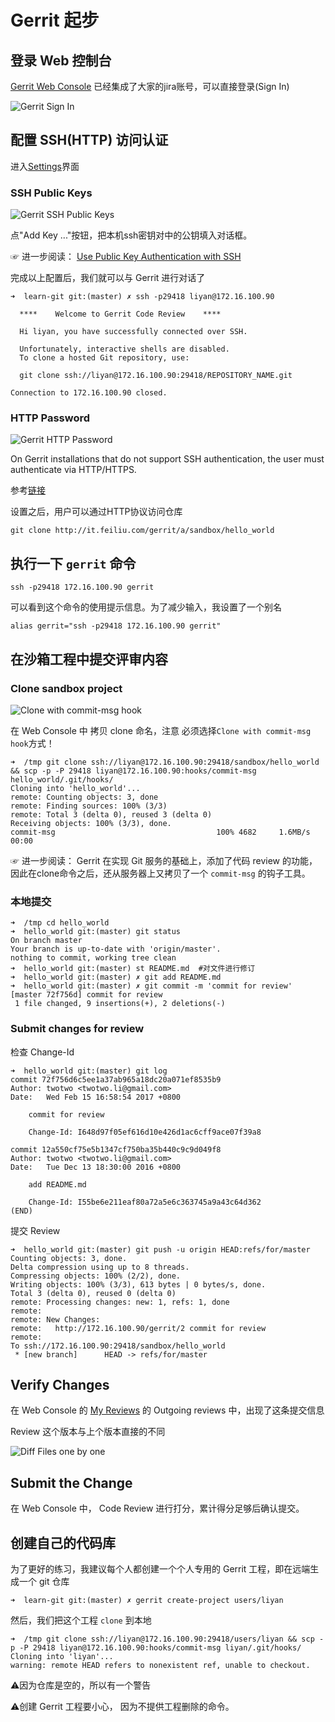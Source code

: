 # Gerrit 起步

## 登录 Web 控制台
[Gerrit Web Console](http://172.16.100.90/gerrit/) 已经集成了大家的jira账号，可以直接登录(Sign In)

![Gerrit Sign In](images/gerrit-sign-in.png)

## 配置 SSH(HTTP) 访问认证 

进入[Settings](http://172.16.100.90/gerrit/#/settings/)界面

### SSH Public Keys

![Gerrit SSH Public Keys](images/gerrit-ssh-public-keys.png)

点"Add Key ..."按钮，把本机ssh密钥对中的公钥填入对话框。 

☞ 进一步阅读： [Use Public Key Authentication with SSH](https://www.linode.com/docs/security/use-public-key-authentication-with-ssh)

完成以上配置后，我们就可以与 Gerrit 进行对话了

	➜  learn-git git:(master) ✗ ssh -p29418 liyan@172.16.100.90

	  ****    Welcome to Gerrit Code Review    ****

	  Hi liyan, you have successfully connected over SSH.

	  Unfortunately, interactive shells are disabled.
	  To clone a hosted Git repository, use:

	  git clone ssh://liyan@172.16.100.90:29418/REPOSITORY_NAME.git

	Connection to 172.16.100.90 closed.

### HTTP Password

![Gerrit HTTP Password](images/gerrit-http-password.png)

On Gerrit installations that do not support SSH authentication, the user must authenticate via HTTP/HTTPS.

参考[链接](https://gerrit-documentation.storage.googleapis.com/Documentation/2.13.3/user-upload.html#http)

设置之后，用户可以通过HTTP协议访问仓库

	git clone http://it.feiliu.com/gerrit/a/sandbox/hello_world

## 执行一下 `gerrit` 命令

	ssh -p29418 172.16.100.90 gerrit

可以看到这个命令的使用提示信息。为了减少输入，我设置了一个别名

	alias gerrit="ssh -p29418 172.16.100.90 gerrit"

## 在沙箱工程中提交评审内容

### Clone sandbox project

![Clone with commit-msg hook](images/gerrit-clone-with-commit-msg-hook.png)

在 Web Console 中 拷贝 clone 命名，注意 必须选择`Clone with commit-msg hook`方式！

	➜  /tmp git clone ssh://liyan@172.16.100.90:29418/sandbox/hello_world && scp -p -P 29418 liyan@172.16.100.90:hooks/commit-msg hello_world/.git/hooks/
	Cloning into 'hello_world'...
	remote: Counting objects: 3, done
	remote: Finding sources: 100% (3/3)
	remote: Total 3 (delta 0), reused 3 (delta 0)
	Receiving objects: 100% (3/3), done.
	commit-msg                                    100% 4682     1.6MB/s   00:00

☞ 进一步阅读： Gerrit 在实现 Git 服务的基础上，添加了代码 review 的功能，因此在clone命令之后，还从服务器上又拷贝了一个 `commit-msg` 的钩子工具。

### 本地提交

	➜  /tmp cd hello_world 
	➜  hello_world git:(master) git status
	On branch master
	Your branch is up-to-date with 'origin/master'.
	nothing to commit, working tree clean
	➜  hello_world git:(master) st README.md  #对文件进行修订
	➜  hello_world git:(master) ✗ git add README.md 
	➜  hello_world git:(master) ✗ git commit -m 'commit for review'
	[master 72f756d] commit for review
	 1 file changed, 9 insertions(+), 2 deletions(-)

### Submit changes for review

检查 Change-Id

	➜  hello_world git:(master) git log
	commit 72f756d6c5ee1a37ab965a18dc20a071ef8535b9
	Author: twotwo <twotwo.li@gmail.com>
	Date:   Wed Feb 15 16:58:54 2017 +0800

	    commit for review
	    
	    Change-Id: I648d97f05ef616d10e426d1ac6cff9ace07f39a8

	commit 12a550cf75e5b1347cf750ba35b440c9c9d049f8
	Author: twotwo <twotwo.li@gmail.com>
	Date:   Tue Dec 13 18:30:00 2016 +0800

	    add README.md
	    
	    Change-Id: I55be6e211eaf80a72a5e6c363745a9a43c64d362
	(END)

提交 Review

	➜  hello_world git:(master) git push -u origin HEAD:refs/for/master
	Counting objects: 3, done.
	Delta compression using up to 8 threads.
	Compressing objects: 100% (2/2), done.
	Writing objects: 100% (3/3), 613 bytes | 0 bytes/s, done.
	Total 3 (delta 0), reused 0 (delta 0)
	remote: Processing changes: new: 1, refs: 1, done    
	remote: 
	remote: New Changes:
	remote:   http://172.16.100.90/gerrit/2 commit for review
	remote: 
	To ssh://172.16.100.90:29418/sandbox/hello_world
	 * [new branch]      HEAD -> refs/for/master


## Verify Changes

在 Web Console 的 [My Reviews](http://172.16.100.90/gerrit/#/dashboard/self) 的 Outgoing reviews 中，出现了这条提交信息

Review 这个版本与上个版本直接的不同

![Diff Files one by one](images/gerrit-review.png)

## Submit the Change

在 Web Console 中， Code Review 进行打分，累计得分足够后确认提交。


## 创建自己的代码库

为了更好的练习，我建议每个人都创建一个个人专用的 Gerrit 工程，即在远端生成一个 git 仓库

	➜  learn-git git:(master) ✗ gerrit create-project users/liyan

然后，我们把这个工程 `clone` 到本地

	➜  /tmp git clone ssh://liyan@172.16.100.90:29418/users/liyan && scp -p -P 29418 liyan@172.16.100.90:hooks/commit-msg liyan/.git/hooks/
	Cloning into 'liyan'...
	warning: remote HEAD refers to nonexistent ref, unable to checkout.

⚠️因为仓库是空的，所以有一个警告

⚠️创建 Gerrit 工程要小心， 因为不提供工程删除的命令。
